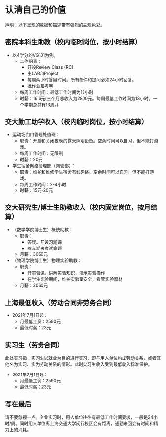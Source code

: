 # 认清自己的价值

声明：以下呈现的数据和描述带有强烈的主观色彩。

## 密院本科生助教（校内临时岗位，按小时结算）
- 以4学分的VG101为例。
    - 工作职责：
        - 开设Review Class (RC)
        - 出LAB和Project
        - 每周两小时答疑时间。所有邮件和提问必须24小时回复。
        - 批作业和考卷
    - 每周工作时间：最低工作时间为13小时
    - 时薪：16.6元(三个月总收入为2800元。每周最低工作时间为13小时。一个学期总共有13周。)

## 交大勤工助学收入（校内临时岗位，按小时结算）
- 运动场门口管理处值班：
    - 职责：开启和关闭夜晚的露天照明设备。空余时间可以自习，但不能打游戏。
    - 每周工作时间：无限制
    - 时薪：20元
- 学生宿舍网络管理部（网管部）：
    - 职责：维护和维修学生宿舍有线网络。空余时间可以自习，但不能打游戏。
    - 每周工作时间：2-4小时
    - 时薪：15元-20元

## 交大研究生/博士生助教收入（校内固定岗位，按月结算）
-   （数学学院博士生）概统助教：
    - 职责：
        - 答疑。开设习题课
        - 参与期末考试命题
    - 月薪：3060元
-   （物理学院博士生）物理实验助教：
    - 职责：
        - 开实验课。讲解实验知识，演示实验操作
        - 在学生实验期间，维护实验室安全，看管实验器材
    - 月薪：3060元

## 上海最低收入（劳动合同非劳务合同）
- 2021年7月1日起：
    - 月最低工资：2590元
    - 最低时薪：23元

## 实习生（劳务合同）
此处实习指：实习生以就业为目的进行实习，即与用人单位构成劳动关系，或者其他名为实习、实为劳动关系的情形。此时实习生收入受到最低收入标准保护。

- 2021年7月1日起：
    - 月最低工资：2590元
    - 最低时薪：23元

## 写在最后
请不要忽视一点。企业实习时，用人单位往往有最低工作时间要求，一般是24小时/周。同时用人单位离上海交通大学闵行校区会有距离，通勤来回会有时间和精力上的消耗。